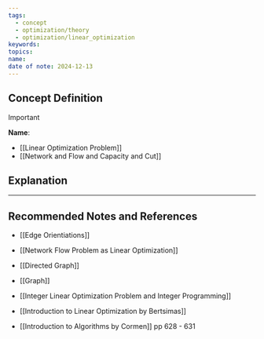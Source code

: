 ```yaml
---
tags:
  - concept
  - optimization/theory
  - optimization/linear_optimization
keywords: 
topics: 
name: 
date of note: 2024-12-13
---
```


## Concept Definition

>[!important]
>**Name**: 


- [[Linear Optimization Problem]]
- [[Network and Flow and Capacity and Cut]]


## Explanation





-----------
##  Recommended Notes and References


- [[Edge Orientiations]]
- [[Network Flow Problem as Linear Optimization]]
- [[Directed Graph]]
- [[Graph]]
- [[Integer Linear Optimization Problem and Integer Programming]]

- [[Introduction to Linear Optimization by Bertsimas]]
- [[Introduction to Algorithms by Cormen]] pp 628 - 631

